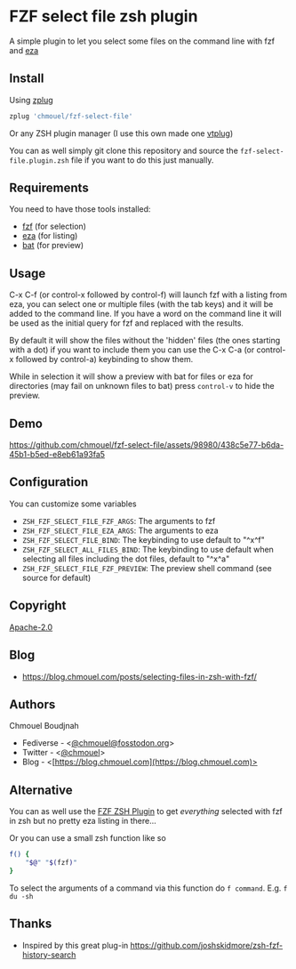# FZF select file zsh plugin

A simple plugin to let you select some files on the command line with fzf and [eza](https://github.com/eza-community/eza)

## Install

Using [zplug](https://github.com/zplug/zplug)

```sh
zplug 'chmouel/fzf-select-file'
```

Or any ZSH plugin manager (I use this own made one
[vtplug](https://blog.chmouel.com/2022/03/18/vtplug-a-very-dumb-and-tiny-zsh-plugin-manager/))

You can as well simply git clone this repository and source the
`fzf-select-file.plugin.zsh` file if you want to do this just manually.

## Requirements

You need to have those tools installed:

- [fzf](https://github.com/junegunn/fzf) (for selection)
- [eza](https://github.com/eza-community/eza) (for listing)
- [bat](https://github.com/sharkdp/bat) (for preview)

## Usage

C-x C-f (or control-x followed by control-f) will launch fzf with a listing
from eza, you can select one or multiple files (with the tab keys) and it will
be added to the command line. If you have a word on the command line it will be
used as the initial query for fzf and replaced with the results.

By default it will show the files without the 'hidden' files (the ones starting
with a dot) if you want to include them you can use the C-x C-a (or control-x
followed by control-a) keybinding to show them.

While in selection it will show a preview with bat for
files or eza for directories (may fail on unknown files to bat) press
`control-v` to hide the preview.

## Demo

https://github.com/chmouel/fzf-select-file/assets/98980/438c5e77-b6da-45b1-b5ed-e8eb61a93fa5

## Configuration

You can customize some variables

- `ZSH_FZF_SELECT_FILE_FZF_ARGS`: The arguments to fzf
- `ZSH_FZF_SELECT_FILE_EZA_ARGS`: The arguments to eza
- `ZSH_FZF_SELECT_FILE_BIND`: The keybinding to use default to "^x^f"
- `ZSH_FZF_SELECT_ALL_FILES_BIND`: The keybinding to use default when selecting all files including the dot files, default to "^x^a"
- `ZSH_FZF_SELECT_FILE_FZF_PREVIEW`: The preview shell command (see source for default)

## Copyright

[Apache-2.0](./LICENSE)

## Blog

- <https://blog.chmouel.com/posts/selecting-files-in-zsh-with-fzf/>

## Authors

Chmouel Boudjnah

- Fediverse - <[@chmouel@fosstodon.org](https://fosstodon.org/@chmouel)>
- Twitter - <[@chmouel](https://twitter.com/chmouel)>
- Blog - <[https://blog.chmouel.com](https://blog.chmouel.com)>

## Alternative

You can as well use the [FZF ZSH
Plugin](https://github.com/unixorn/fzf-zsh-plugin) to get _everything_ selected
with fzf in zsh but no pretty eza listing in there...

Or you can use a small zsh function like so
```sh
f() {
    "$@" "$(fzf)"
}
```
To select the arguments of a command via this function do `f command`. E.g. `f du -sh`

## Thanks

- Inspired by this great plug-in <https://github.com/joshskidmore/zsh-fzf-history-search>
